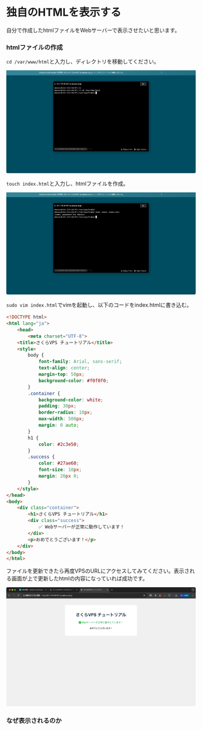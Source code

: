 # 独自のHTMLを表示する

自分で作成したhtmlファイルをWebサーバーで表示させたいと思います。

### htmlファイルの作成

`cd /var/www/html`と入力し、ディレクトリを移動してください。

![/var/www/htmlへ移動](./assets/04/01.jpg)

`touch index.html`と入力し、htmlファイルを作成。

![index.htmlを作成](./assets/04/02.jpg)

`sudo vim index.html`でvimを起動し、以下のコードをindex.htmlに書き込む。

```html
<!DOCTYPE html>
<html lang="ja">
    <head>
        <meta charset="UTF-8">
    <title>さくらVPS チュートリアル</title>
    <style>
        body {
            font-family: Arial, sans-serif;
            text-align: center;
            margin-top: 50px;
            background-color: #f0f0f0;
        }
        .container {
            background-color: white;
            padding: 30px;
            border-radius: 10px;
            max-width: 500px;
            margin: 0 auto;
        }
        h1 {
            color: #2c3e50;
        }
        .success {
            color: #27ae60;
            font-size: 18px;
            margin: 20px 0;
        }
    </style>
</head>
<body>
    <div class="container">
        <h1>さくらVPS チュートリアル</h1>
        <div class="success">
            ✅ Webサーバーが正常に動作しています！
        </div>
        <p>おめでとうございます！</p>
    </div>
</body>
</html>
```

ファイルを更新できたら再度VPSのURLにアクセスしてみてください。表示される画面が上で更新したhtmlの内容になっていれば成功です。

![htmlが表示される](./assets/04/03.jpg)

### なぜ表示されるのか